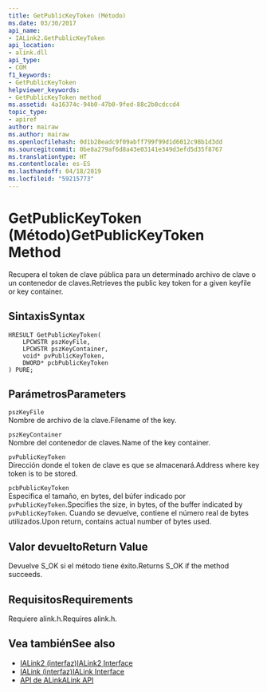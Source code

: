 ```yaml
---
title: GetPublicKeyToken (Método)
ms.date: 03/30/2017
api_name:
- IALink2.GetPublicKeyToken
api_location:
- alink.dll
api_type:
- COM
f1_keywords:
- GetPublicKeyToken
helpviewer_keywords:
- GetPublicKeyToken method
ms.assetid: 4a16374c-94b0-47b0-9fed-88c2b0cdccd4
topic_type:
- apiref
author: mairaw
ms.author: mairaw
ms.openlocfilehash: 0d1b28eadc9f09abff799f99d1d6012c98b1d3dd
ms.sourcegitcommit: 0be8a279af6d8a43e03141e349d3efd5d35f8767
ms.translationtype: HT
ms.contentlocale: es-ES
ms.lasthandoff: 04/18/2019
ms.locfileid: "59215773"
---
```

# <a name="getpublickeytoken-method"></a><span data-ttu-id="07500-102">GetPublicKeyToken (Método)</span><span class="sxs-lookup"><span data-stu-id="07500-102">GetPublicKeyToken Method</span></span>
<span data-ttu-id="07500-103">Recupera el token de clave pública para un determinado archivo de clave o un contenedor de claves.</span><span class="sxs-lookup"><span data-stu-id="07500-103">Retrieves the public key token for a given keyfile or key container.</span></span>  
  
## <a name="syntax"></a><span data-ttu-id="07500-104">Sintaxis</span><span class="sxs-lookup"><span data-stu-id="07500-104">Syntax</span></span>  
  
```  
HRESULT GetPublicKeyToken(  
    LPCWSTR pszKeyFile,  
    LPCWSTR pszKeyContainer,  
    void* pvPublicKeyToken,  
    DWORD* pcbPublicKeyToken  
) PURE;  
```  
  
## <a name="parameters"></a><span data-ttu-id="07500-105">Parámetros</span><span class="sxs-lookup"><span data-stu-id="07500-105">Parameters</span></span>  
 `pszKeyFile`  
 <span data-ttu-id="07500-106">Nombre de archivo de la clave.</span><span class="sxs-lookup"><span data-stu-id="07500-106">Filename of the key.</span></span>  
  
 `pszKeyContainer`  
 <span data-ttu-id="07500-107">Nombre del contenedor de claves.</span><span class="sxs-lookup"><span data-stu-id="07500-107">Name of the key container.</span></span>  
  
 `pvPublicKeyToken`  
 <span data-ttu-id="07500-108">Dirección donde el token de clave es que se almacenará.</span><span class="sxs-lookup"><span data-stu-id="07500-108">Address where key token is to be stored.</span></span>  
  
 `pcbPublicKeyToken`  
 <span data-ttu-id="07500-109">Especifica el tamaño, en bytes, del búfer indicado por `pvPublicKeyToken`.</span><span class="sxs-lookup"><span data-stu-id="07500-109">Specifies the size, in bytes, of the buffer indicated by `pvPublicKeyToken`.</span></span> <span data-ttu-id="07500-110">Cuando se devuelve, contiene el número real de bytes utilizados.</span><span class="sxs-lookup"><span data-stu-id="07500-110">Upon return, contains actual number of bytes used.</span></span>  
  
## <a name="return-value"></a><span data-ttu-id="07500-111">Valor devuelto</span><span class="sxs-lookup"><span data-stu-id="07500-111">Return Value</span></span>  
 <span data-ttu-id="07500-112">Devuelve S_OK si el método tiene éxito.</span><span class="sxs-lookup"><span data-stu-id="07500-112">Returns S_OK if the method succeeds.</span></span>  
  
## <a name="requirements"></a><span data-ttu-id="07500-113">Requisitos</span><span class="sxs-lookup"><span data-stu-id="07500-113">Requirements</span></span>  
 <span data-ttu-id="07500-114">Requiere alink.h.</span><span class="sxs-lookup"><span data-stu-id="07500-114">Requires alink.h.</span></span>  
  
## <a name="see-also"></a><span data-ttu-id="07500-115">Vea también</span><span class="sxs-lookup"><span data-stu-id="07500-115">See also</span></span>

- [<span data-ttu-id="07500-116">IALink2 (interfaz)</span><span class="sxs-lookup"><span data-stu-id="07500-116">IALink2 Interface</span></span>](../../../../docs/framework/unmanaged-api/alink/ialink2-interface.md)
- [<span data-ttu-id="07500-117">IALink (interfaz)</span><span class="sxs-lookup"><span data-stu-id="07500-117">IALink Interface</span></span>](../../../../docs/framework/unmanaged-api/alink/ialink-interface.md)
- [<span data-ttu-id="07500-118">API de ALink</span><span class="sxs-lookup"><span data-stu-id="07500-118">ALink API</span></span>](../../../../docs/framework/unmanaged-api/alink/index.md)
